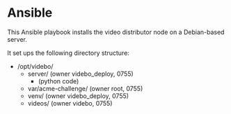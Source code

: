 Ansible
=======

This Ansible playbook installs the video distributor node on a Debian-based server.

It set ups the following directory structure:

* /opt/videbo/
    * server/ (owner videbo_deploy, 0755)
        * (python code)
    * var/acme-challenge/ (owner root, 0755)
    * venv/ (owner videbo_deploy, 0755)
    * videos/ (owner videbo, 0755)
